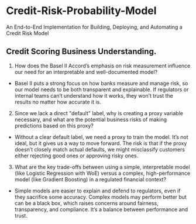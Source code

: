 # Credit-Risk-Probability-Model
An End-to-End Implementation for Building, Deploying, and Automating a Credit Risk Model

## Credit Scoring Business Understanding.
1. How does the Basel II Accord’s emphasis on risk measurement influence our need for an interpretable and well-documented model?
- Basel II puts a strong focus on how banks measure and manage risk, so our model needs to be both transparent and explainable. If regulators or internal teams can’t understand how it works, they won’t trust the results no matter how accurate it is.

2. Since we lack a direct "default" label, why is creating a proxy variable necessary, and what are the potential business risks of making predictions based on this proxy?
- Without a clear default label, we need a proxy to train the model. It’s not ideal, but it gives us a way to move forward. The risk is that if the proxy doesn’t closely match actual defaults, we might misclassify customers either rejecting good ones or approving risky ones.

3. What are the key trade-offs between using a simple, interpretable model (like Logistic Regression with WoE) versus a complex, high-performance model (like Gradient Boosting) in a regulated financial context?
- Simple models are easier to explain and defend to regulators, even if they sacrifice some accuracy. Complex models may perform better but can be a black box, which raises concerns around fairness, transparency, and compliance. It’s a balance between performance and trust.